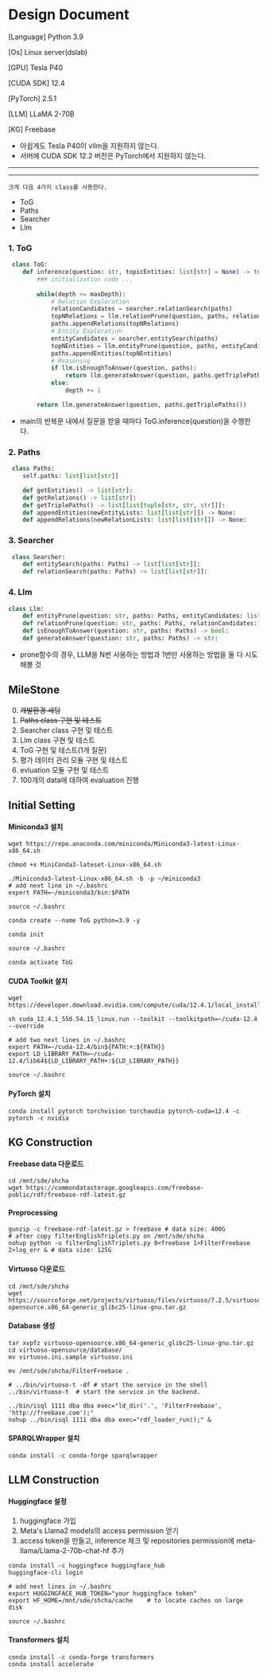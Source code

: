 # Design Document

[Language] Python 3.9

[Os] Linux server(dslab)

[GPU] Tesla P40

[CUDA SDK] 12.4

[PyTorch] 2.5.1

[LLM] LLaMA 2-70B

[KG] Freebase

- 아쉽게도 Tesla P40이 vllm을 지원하지 않는다.
- 서버에 CUDA SDK 12.2 버전은 PyTorch에서 지원하지 않는다.

---
---

    크게 다음 4가지 class를 사용한다.

* ToG
* Paths
* Searcher
* Llm

### 1. ToG
```python
 class ToG:
    def inference(question: str, topicEntities: list[str] = None) -> tuple[str, Paths]:
        ### initialization code ...
        
        while(depth <= maxDepth):
            # Relation Exploration
            relationCandidates = searcher.relationSearch(paths)
            topNRelations = llm.relationPrune(question, paths, relationCandidates)
            paths.appendRelations(topNRelations)
            # Entity Exploration
            entityCandidates = searcher.entitySearch(paths)
            topNEntities = llm.entityPrune(question, paths, entityCandidates)
            paths.appendEntities(topNEntities)
            # Reasoning 
            if llm.isEnoughToAnswer(question, paths):
                return llm.generateAnswer(question, paths.getTriplePaths())
            else:
                depth += 1

        return llm.generateAnswer(question, paths.getTriplePaths())
```
- main의 반복문 내에서 질문을 받을 때마다 ToG.inference(question)을 수행한다. 

### 2. Paths
```python
 class Paths:
    self.paths: list[list[str]]

    def getEntities() -> list[str]:
    def getRelations() -> list[str]:
    def getTriplePaths() -> list[list[tuple[str, str, str]]]:
    def appendEntities(newEntityLists: list[list[str]]) -> None:
    def appendRelations(newRelationLists: list[list[str]]) -> None:
```

### 3. Searcher
```python
 class Searcher:
    def entitySearch(paths: Paths) -> list[list[str]]:
    def relationSearch(paths: Paths) -> list[list[str]]:
```

### 4. Llm
```python
class Llm:
    def entityPrune(question: str, paths: Paths, entityCandidates: list[list[str]]) -> list[list[str]]:
    def relationPrune(question: str, paths: Paths, relationCandidates: list[list[str]]) -> list[list[str]]:
    def isEnoughToAnswer(question: str, paths: Paths) -> bool:
    def generateAnswer(question: str, paths: Paths) -> str:
```
- prone함수의 경우, LLM을 N번 사용하는 방법과 1번만 사용하는 방법을 둘 다 시도해볼 것

## MileStone

0. ~~개발환경 세팅~~
1. ~~Paths class 구현 및 테스트~~
2. Searcher class 구현 및 테스트
3. Llm class 구현 및 테스트
4. ToG 구현 및 테스트(1개 질문)
5. 평가 데이터 관리 모듈 구현 및 테스트
6. evluation 모듈 구현 및 테스트 
7. 100개의 data에 대하여 evaluation 진행

## Initial Setting

#### Miniconda3 설치
```shell
wget https://repo.anaconda.com/miniconda/Miniconda3-latest-Linux-x86_64.sh

chmod +x MiniConda3-lateset-Linux-x86_64.sh

./Miniconda3-latest-Linux-x86_64.sh -b -p ~/miniconda3
# add next line in ~/.bashrc
expert PATH=~/miniconda3/bin:$PATH

source ~/.bashrc

conda create --name ToG python=3.9 -y

conda init

source ~/.bashrc

conda activate ToG
```

#### CUDA Toolkit 설치
```shell
wget https://developer.download.nvidia.com/compute/cuda/12.4.1/local_installers/cuda_12.4.1_550.54.15_linux.run

sh cuda_12.4.1_550.54.15_linux.run --toolkit --toolkitpath=~/cuda-12.4 --override

# add two next lines in ~/.bashrc
export PATH=~/cuda-12.4/bin${PATH:+:${PATH}}
export LD_LIBRARY_PATH=~/cuda-12.4/lib64${LD_LIBRARY_PATH+:${LD_LIBRARY_PATH}}

source ~/.bashrc
```

#### PyTorch 설치
```shell
conda install pytorch torchvision torchaudio pytorch-cuda=12.4 -c pytorch -c nvidia
```

## KG Construction

#### Freebase data 다운로드
```shell
cd /mnt/sde/shcha
wget https://commondatastorage.googleapis.com/freebase-public/rdf/freebase-rdf-latest.gz
```

#### Preprocessing
```shell
gunzip -c freebase-rdf-latest.gz > freebase # data size: 400G
# after copy filterEnglishTriplets.py on /mnt/sde/shcha
nohup python -u filterEnglishTriplets.py 0<freebase 1>FilterFreebase 2>log_err & # data size: 125G
```

#### Virtuoso 다운로드
```shell
cd /mnt/sde/shcha
wget https://sourceforge.net/projects/virtuoso/files/virtuoso/7.2.5/virtuoso-opensource.x86_64-generic_glibc25-linux-gnu.tar.gz
```

#### Database 생성
```shell
tar xvpfz virtuoso-opensource.x86_64-generic_glibc25-linux-gnu.tar.gz
cd virtuoso-opensource/database/
mv virtuoso.ini.sample virtuoso.ini

mv /mnt/sde/shcha/FilterFreebase .

# ../bin/virtuoso-t -df # start the service in the shell
../bin/virtuoso-t  # start the service in the backend.

../bin/isql 1111 dba dba exec="ld_dir('.', 'FilterFreebase', 'http://freebase.com');"
nohup ../bin/isql 1111 dba dba exec="rdf_loader_run();" &
```

#### SPARQLWrapper 설치
```shell
conda install -c conda-forge sparqlwrapper
```

## LLM Construction

#### Huggingface 설정
1. huggingface 가입
2. Meta's Llama2 models의 access permission 얻기
3. access token을 만들고, inference 체크 및 repositories permission에 meta-llama/Llama-2-70b-chat-hf 추가
```shell
conda install -c huggingface huggingface_hub
huggingface-cli login

# add next lines in ~/.bashrc
export HUGGINGFACE_HUB_TOKEN="your huggingface token"
export HF_HOME=/mnt/sde/shcha/cache    # to locate caches on large disk

source ~/.bashrc
```

#### Transformers 설치
```shell
conda install -c conda-forge transformers
conda install accelerate
```
